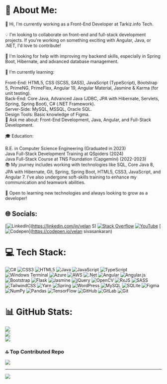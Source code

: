 # 💫 About Me:
👋 Hi, I'm currently working as a Front-End Developer at Tarkiz.info Tech.<br><br>💡 I'm looking to collaborate on front-end and full-stack development projects. If you're working on something exciting with Angular, Java, or .NET, I'd love to contribute!<br><br>🤝 I'm looking for help with improving my backend skills, especially in Spring Boot, Hibernate, and advanced database management.<br><br>🎯 I'm currently learning:<br><br>Front-End: HTML5, CSS (SCSS, SASS), JavaScript (TypeScript), Bootstrap 5, PrimeNG, PrimeFlex, Angular 19, Angular Material, Jasmine & Karma (for unit testing).<br>Back-End: Core Java, Advanced Java (JDBC, JPA with Hibernate, Servlets, Spring, Spring Boot), C# (.NET Framework).<br>Server-Side: MySQL, MSSQL, Oracle SQL.<br>Design Tools: Basic knowledge of Figma.<br>📌 Ask me about: Front-End Development, Java, Angular, and Full-Stack Development.<br><br>🎓 Education:<br><br>B.E. in Computer Science Engineering (Graduated in 2023)<br>Java Full-Stack Development Training at QSpiders (2024)<br>Java Full-Stack Course at TNS Foundation (Capgemini) (2022-2023)<br>📚 My journey includes working with technologies like SQL, Core Java 8, JPA with Hibernate, Git, Spring, Spring Boot, HTML5, CSS3, JavaScript, and Angular 7. I've also undergone soft-skills training to enhance my communication and teamwork abilities.<br><br>🚀 Open to learning new technologies and always looking to grow as a developer!


## 🌐 Socials:
[![LinkedIn](https://img.shields.io/badge/LinkedIn-%230077B5.svg?logo=linkedin&logoColor=white)](https://linkedin.com/in/velan S) [![Stack Overflow](https://img.shields.io/badge/-Stackoverflow-FE7A16?logo=stack-overflow&logoColor=white)](https://stackoverflow.com/users/velan_sivasankaran) [![YouTube](@https://youtube.com/@sohvoiceover?si=xrCl4LZEPDQ2JaSD)](@https://youtube.com/@sohvoiceover?si=nWcMhPZ_FprtHFjp) [![Codepen](https://img.shields.io/badge/Codepen-000000?style=for-the-badge&logo=codepen&logoColor=white)](https://codepen.io/velan sivasankaran) 

# 💻 Tech Stack:
![C#](https://img.shields.io/badge/c%23-%23239120.svg?style=for-the-badge&logo=csharp&logoColor=white) ![CSS3](https://img.shields.io/badge/css3-%231572B6.svg?style=for-the-badge&logo=css3&logoColor=white) ![HTML5](https://img.shields.io/badge/html5-%23E34F26.svg?style=for-the-badge&logo=html5&logoColor=white) ![Java](https://img.shields.io/badge/java-%23ED8B00.svg?style=for-the-badge&logo=openjdk&logoColor=white) ![JavaScript](https://img.shields.io/badge/javascript-%23323330.svg?style=for-the-badge&logo=javascript&logoColor=%23F7DF1E) ![TypeScript](https://img.shields.io/badge/typescript-%23007ACC.svg?style=for-the-badge&logo=typescript&logoColor=white) ![Windows Terminal](https://img.shields.io/badge/Windows%20Terminal-%234D4D4D.svg?style=for-the-badge&logo=windows-terminal&logoColor=white) ![Azure](https://img.shields.io/badge/azure-%230072C6.svg?style=for-the-badge&logo=microsoftazure&logoColor=white) ![AWS](https://img.shields.io/badge/AWS-%23FF9900.svg?style=for-the-badge&logo=amazon-aws&logoColor=white) ![.Net](https://img.shields.io/badge/.NET-5C2D91?style=for-the-badge&logo=.net&logoColor=white) ![Angular](https://img.shields.io/badge/angular-%23DD0031.svg?style=for-the-badge&logo=angular&logoColor=white) ![Angular.js](https://img.shields.io/badge/angular.js-%23E23237.svg?style=for-the-badge&logo=angularjs&logoColor=white) ![Bootstrap](https://img.shields.io/badge/bootstrap-%238511FA.svg?style=for-the-badge&logo=bootstrap&logoColor=white) ![Flask](https://img.shields.io/badge/flask-%23000.svg?style=for-the-badge&logo=flask&logoColor=white) ![Jasmine](https://img.shields.io/badge/jasmine-%238A4182.svg?style=for-the-badge&logo=jasmine&logoColor=white) ![jQuery](https://img.shields.io/badge/jquery-%230769AD.svg?style=for-the-badge&logo=jquery&logoColor=white) ![OpenCV](https://img.shields.io/badge/opencv-%23white.svg?style=for-the-badge&logo=opencv&logoColor=white) ![RxJS](https://img.shields.io/badge/rxjs-%23B7178C.svg?style=for-the-badge&logo=reactivex&logoColor=white) ![SASS](https://img.shields.io/badge/SASS-hotpink.svg?style=for-the-badge&logo=SASS&logoColor=white) ![TailwindCSS](https://img.shields.io/badge/tailwindcss-%2338B2AC.svg?style=for-the-badge&logo=tailwind-css&logoColor=white) ![Yarn](https://img.shields.io/badge/yarn-%232C8EBB.svg?style=for-the-badge&logo=yarn&logoColor=white) ![Spring](https://img.shields.io/badge/spring-%236DB33F.svg?style=for-the-badge&logo=spring&logoColor=white) ![WordPress](https://img.shields.io/badge/WordPress-%23117AC9.svg?style=for-the-badge&logo=WordPress&logoColor=white) ![MySQL](https://img.shields.io/badge/mysql-4479A1.svg?style=for-the-badge&logo=mysql&logoColor=white) ![SQLite](https://img.shields.io/badge/sqlite-%2307405e.svg?style=for-the-badge&logo=sqlite&logoColor=white) ![Figma](https://img.shields.io/badge/figma-%23F24E1E.svg?style=for-the-badge&logo=figma&logoColor=white) ![NumPy](https://img.shields.io/badge/numpy-%23013243.svg?style=for-the-badge&logo=numpy&logoColor=white) ![Pandas](https://img.shields.io/badge/pandas-%23150458.svg?style=for-the-badge&logo=pandas&logoColor=white) ![TensorFlow](https://img.shields.io/badge/TensorFlow-%23FF6F00.svg?style=for-the-badge&logo=TensorFlow&logoColor=white) ![GitHub](https://img.shields.io/badge/github-%23121011.svg?style=for-the-badge&logo=github&logoColor=white) ![GitLab](https://img.shields.io/badge/gitlab-%23181717.svg?style=for-the-badge&logo=gitlab&logoColor=white) ![Git](https://img.shields.io/badge/git-%23F05033.svg?style=for-the-badge&logo=git&logoColor=white)
# 📊 GitHub Stats:
![](https://github-readme-stats.vercel.app/api?username=Velan03&theme=dark&hide_border=false&include_all_commits=false&count_private=false)<br/>
![](https://github-readme-streak-stats.herokuapp.com/?user=Velan03&theme=dark&hide_border=false)<br/>
![](https://github-readme-stats.vercel.app/api/top-langs/?username=Velan03&theme=dark&hide_border=false&include_all_commits=false&count_private=false&layout=compact)

### 🔝 Top Contributed Repo
![](https://github-contributor-stats.vercel.app/api?username=Velan03&limit=5&theme=dark&combine_all_yearly_contributions=true)

---
[![](https://visitcount.itsvg.in/api?id=Velan03&icon=0&color=0)](https://visitcount.itsvg.in)

<!-- Proudly created with GPRM ( https://gprm.itsvg.in ) -->
